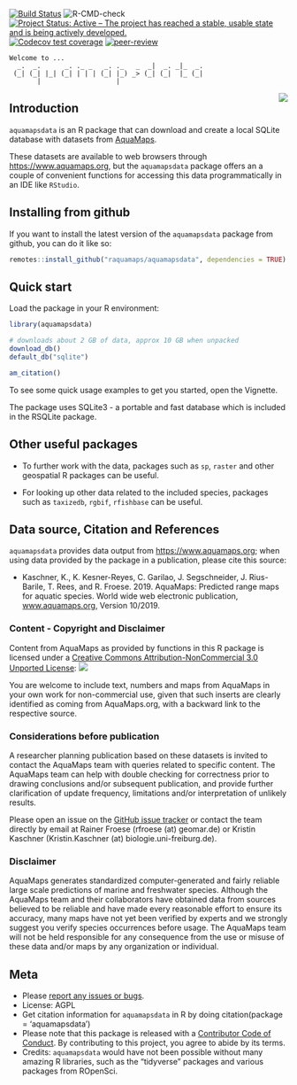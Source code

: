 <!-- badges: start -->

[![Build
Status](https://travis-ci.org/raquamaps/aquamapsdata.svg?branch=master)](https://travis-ci.org/raquamaps/aquamapsdata)
![R-CMD-check](https://github.com/raquamaps/aquamapsdata/workflows/R-CMD-check/badge.svg)
[![Project Status: Active – The project has reached a stable, usable
state and is being actively
developed.](https://www.repostatus.org/badges/latest/active.svg)](https://www.repostatus.org/#active)
[![Codecov test
coverage](https://codecov.io/gh/raquamaps/aquamapsdata/branch/master/graph/badge.svg)](https://codecov.io/gh/raquamaps/aquamapsdata?branch=master)
[![peer-review](https://badges.ropensci.org/421_status.svg)](https://github.com/ropensci/software-review/issues/421)
<!-- badges: end -->

<!-- For later: [![](https://badges.ropensci.org/<issue_id>_status.svg)](https://github.com/ropensci/software-review/issues/<issue_id>) -->
<!-- README.md is generated from README.Rmd. Please edit that file -->

``` console
Welcome to ...
  _.  _.      _. ._ _   _. ._   _  _|  _. _|_  _.
 (_| (_| |_| (_| | | | (_| |_) _> (_| (_|  |_ (_|
       |                   |
```

<img src="man/figures/sticker.png" align="right" />

Introduction
------------

`aquamapsdata` is an R package that can download and create a local
SQLite database with datasets from [AquaMaps](https://www.aquamaps.org).

These datasets are available to web browsers through
<a href="https://www.aquamaps.org" class="uri">https://www.aquamaps.org</a>,
but the `aquamapsdata` package offers an a couple of convenient
functions for accessing this data programmatically in an IDE like
`RStudio`.

Installing from github
----------------------

If you want to install the latest version of the `aquamapsdata` package
from github, you can do it like so:

``` r
remotes::install_github("raquamaps/aquamapsdata", dependencies = TRUE)
```

Quick start
-----------

Load the package in your R environment:

``` r
library(aquamapsdata)

# downloads about 2 GB of data, approx 10 GB when unpacked
download_db()
default_db("sqlite")

am_citation()
```

To see some quick usage examples to get you started, open the Vignette.

The package uses SQLite3 - a portable and fast database which is
included in the RSQLite package.

Other useful packages
---------------------

-   To further work with the data, packages such as `sp`, `raster` and
    other geospatial R packages can be useful.

-   For looking up other data related to the included species, packages
    such as `taxizedb`, `rgbif`, `rfishbase` can be useful.

Data source, Citation and References
------------------------------------

`aquamapsdata` provides data output from
<a href="https://www.aquamaps.org" class="uri">https://www.aquamaps.org</a>;
when using data provided by the package in a publication, please cite
this source:

-   Kaschner, K., K. Kesner-Reyes, C. Garilao, J. Segschneider, J.
    Rius-Barile, T. Rees, and R. Froese. 2019. AquaMaps: Predicted range
    maps for aquatic species. World wide web electronic publication,
    www.aquamaps.org, Version 10/2019.

### Content - Copyright and Disclaimer

Content from AquaMaps as provided by functions in this R package is
licensed under a [Creative Commons Attribution-NonCommercial 3.0
Unported License](https://creativecommons.org/licenses/by-nc/3.0/):
<img src="https://i.creativecommons.org/l/by-nc/3.0/80x15.png" style="border-width:0" />

You are welcome to include text, numbers and maps from AquaMaps in your
own work for non-commercial use, given that such inserts are clearly
identified as coming from AquaMaps.org, with a backward link to the
respective source.

### Considerations before publication

A researcher planning publication based on these datasets is invited to
contact the AquaMaps team with queries related to specific content. The
AquaMaps team can help with double checking for correctness prior to
drawing conclusions and/or subsequent publication, and provide further
clarification of update frequency, limitations and/or interpretation of
unlikely results.

Please open an issue on the [GitHub issue
tracker](https://github.com/raquamaps/aquamapsdata/issues) or contact
the team directly by email at Rainer Froese (rfroese (at) geomar.de) or
Kristin Kaschner (Kristin.Kaschner (at) biologie.uni-freiburg.de).

### Disclaimer

AquaMaps generates standardized computer-generated and fairly reliable
large scale predictions of marine and freshwater species. Although the
AquaMaps team and their collaborators have obtained data from sources
believed to be reliable and have made every reasonable effort to ensure
its accuracy, many maps have not yet been verified by experts and we
strongly suggest you verify species occurrences before usage. The
AquaMaps team will not be held responsible for any consequence from the
use or misuse of these data and/or maps by any organization or
individual.

Meta
----

-   Please [report any issues or
    bugs](https://github.com/raquamaps/aquamapsdata/issues).
-   License: AGPL
-   Get citation information for `aquamapsdata` in R by doing
    citation(package = ‘aquamapsdata’)
-   Please note that this package is released with a [Contributor Code
    of Conduct](https://ropensci.org/code-of-conduct/). By contributing
    to this project, you agree to abide by its terms.
-   Credits: `aquamapsdata` would have not been possible without many
    amazing R libraries, such as the “tidyverse” packages and various
    packages from ROpenSci.
